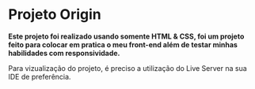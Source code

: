# Projeto Origin 

**Este projeto foi realizado usando somente HTML & CSS, foi um projeto feito para colocar em pratica o meu front-end além de testar minhas habilidades com responsividade.**

Para vizualização do projeto, é preciso a utilização do Live Server na sua IDE de preferência.


